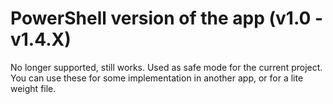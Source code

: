 # PowerShell version of the app (v1.0 - v1.4.X)

No longer supported, still works. Used as safe mode for the current project.
You can use these for some implementation in another app, or for a lite weight file.

